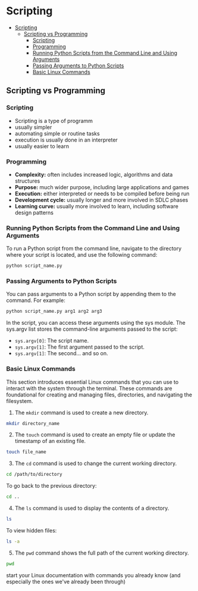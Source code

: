 # Scripting

- [Scripting](#scripting)
  - [Scripting vs Programming](#scripting-vs-programming)
    - [Scripting](#scripting-1)
    - [Programming](#programming)
    - [Running Python Scripts from the Command Line and Using Arguments](#running-python-scripts-from-the-command-line-and-using-arguments)
    - [Passing Arguments to Python Scripts](#passing-arguments-to-python-scripts)
    - [Basic Linux Commands](#basic-linux-commands)


## Scripting vs Programming
### Scripting

* Scripting is a type of programm
* usually simpler
* automating simple or routine tasks
* execution is usually done in an interpreter
* usually easier to learn

### Programming
* **Complexity:** often includes increased logic, algorithms and data structures
* **Purpose:** much wider purpose, including large applications and games
* **Execution:** either interpreted or needs to be compiled before being run
* **Development cycle:** usually longer and more involved in SDLC phases
* **Learning curve:** usually more involved to learn, including software design patterns


### Running Python Scripts from the Command Line and Using Arguments

To run a Python script from the command line, navigate to the directory where your script is located, and use the following command:
```bash
python script_name.py
```
### Passing Arguments to Python Scripts
You can pass arguments to a Python script by appending them to the command. For example:
```bash
python script_name.py arg1 arg2 arg3
```

In the script, you can access these arguments using the sys module. The sys.argv list stores the command-line arguments passed to the script:

* `sys.argv[0]`: The script name.
* `sys.argv[1]`: The first argument passed to the script.
* `sys.argv[1]`: The second... and so on.

### Basic Linux Commands
This section introduces essential Linux commands that you can use to interact with the system through the terminal. These commands are foundational for creating and managing files, directories, and navigating the filesystem.

1. The `mkdir` command is used to create a new directory.

```bash
mkdir directory_name
```

2. The `touch` command is used to create an empty file or update the timestamp of an existing file.

```bash
touch file_name
```

3. The `cd` command is used to change the current working directory.

```bash
cd /path/to/directory
```

To go back to the previous directory:

```bash
cd ..
```

4. The `ls` command is used to display the contents of a directory.

```bash
ls
```

To view hidden files:

```bash
ls -a
```

5. The `pwd` command shows the full path of the current working directory.

```bash
pwd
```


start your Linux documentation with commands you already know (and especially the ones we've already been through)
